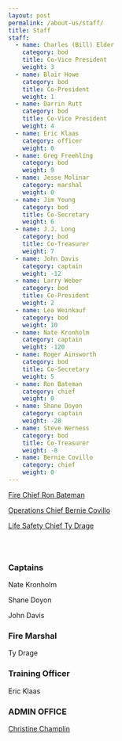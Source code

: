 ```yaml
---
layout: post
permalink: /about-us/staff/
title: Staff
staff:
  - name: Charles (Bill) Elder
    category: bod
    title: Co-Vice President
    weight: 3
  - name: Blair Howe
    category: bod
    title: Co-President
    weight: 1
  - name: Darrin Rutt
    category: bod
    title: Co-Vice President
    weight: 4
  - name: Eric Klaas
    category: officer
    weight: 0
  - name: Greg Freehling
    category: bod
    weight: 9
  - name: Jesse Molinar
    category: marshal
    weight: 0
  - name: Jim Young
    category: bod
    title: Co-Secretary
    weight: 6
  - name: J.J. Long
    category: bod
    title: Co-Treasurer
    weight: 7
  - name: John Davis
    category: captain
    weight: -12
  - name: Larry Weber
    category: bod
    title: Co-President
    weight: 2
  - name: Lea Weinkauf
    category: bod
    weight: 10
  - name: Nate Kronholm
    category: captain
    weight: -120
  - name: Roger Ainsworth
    category: bod
    title: Co-Secretary
    weight: 5
  - name: Ron Bateman
    category: chief
    weight: 0
  - name: Shane Doyon
    category: captain
    weight: -28
  - name: Steve Werness
    category: bod
    title: Co-Treasurer
    weight: -8
  - name: Bernie Covillo
    category: chief
    weight: 0
---
```



<div class="clearfix"><div class="col-one"><p class="staff-header"><a href="javascript:void(location.href='mailto:'+String.fromCharCode(105,110,102,111,64,102,114,102,114,46,99,111))">Fire Chief Ron Bateman</a></p></div><div class="col-two"><div itemscope="" class="clearfix staff-content"><p itemprop="name"><a href="javascript:void(location.href='mailto:'+String.fromCharCode(98,99,111,118,105,108,108,111,64,102,114,102,114,46,99,111))">Operations Chief Bernie Covillo</a></p><p itemprop="name"><a href="javascript:void(location.href='mailto:'+String.fromCharCode(116,100,114,97,103,101,64,102,114,102,114,46,99,111))">Life Safety Chief Ty Drage</a></p></div><h3 class="staff-header">&nbsp;</h3><h3 class="staff-header">Captains</h3><div itemscope="" class="clearfix staff-content"><p itemprop="name">Nate Kronholm</p></div><div itemscope="" class="clearfix staff-content"><p itemprop="name">Shane Doyon</p></div><div itemscope="" class="clearfix staff-content"><p itemprop="name">John Davis</p></div><h3 class="staff-header">Fire Marshal</h3><div itemscope="" class="clearfix staff-content"><p itemprop="name">Ty Drage</p></div><h3 class="staff-header">Training Officer</h3><div itemscope="" class="clearfix staff-content"><p itemprop="name">Eric Klaas</p><h3 itemprop="name">ADMIN OFFICE</h3><p itemprop="name"><a href="javascript:void(location.href='mailto:'+String.fromCharCode(99,99,104,97,109,112,108,105,110,64,102,114,102,114,46,99,111))">Christine Champlin</a></p></div></div></div>